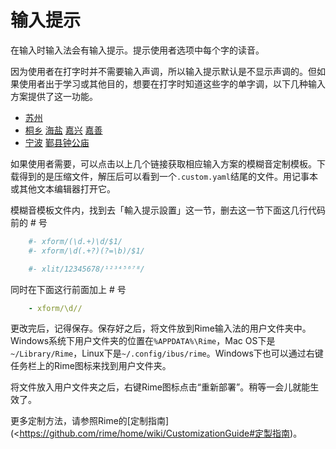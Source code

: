 # 输入提示

在输入时输入法会有输入提示。提示使用者选项中每个字的读音。

因为使用者在打字时并不需要输入声调，所以输入提示默认是不显示声调的。但如果使用者出于学习或其他目的，想要在打字时知道这些字的单字调，以下几种输入方案提供了这一功能。

- [苏州](https://gist.github.com/shinzoqchiuq/8be2df56d04688445ada5f348fe61f68/archive/7699673ddd223f2815809514f83bd6bc8b26344f.zip)
- [桐乡](https://gist.github.com/shinzoqchiuq/4420f5e672452d599a6c66d9f4f361e9/archive/27786b65c0f5dcade269ace44959d501b225b048.zip) [海盐](https://gist.github.com/shinzoqchiuq/c58f25754e7f3b5cac9f1956f4321a22/archive/bcd52bd7979abceab9fc54bc40993d4725dac6af.zip) [嘉兴](https://gist.github.com/shinzoqchiuq/2dc859c9e217f712b1db10b9c2717781/archive/055b323306fbc213b9add881806f579fd484bcf8.zip) [嘉善](https://gist.github.com/shinzoqchiuq/f650afa63fada227fc07f8150c161987/archive/d98bf6ebad68da33f4e808332f329c2e44a11534.zip)
- [宁波](https://gist.github.com/shinzoqchiuq/bec778d687f54140d9c92c301e5b3dcc/archive/af146ef6b643a3b35cb05f3d52bf885fc34f57d1.zip) [鄞县钟公庙](https://gist.github.com/shinzoqchiuq/16b8e0c521371decaf94df969bbe1e1e/archive/75d33a1ebaf37fc4e63050a747d80d208862e834.zip)

如果使用者需要，可以点击以上几个链接获取相应输入方案的模糊音定制模板。下载得到的是压缩文件，解压后可以看到一个`.custom.yaml`结尾的文件。用记事本或其他文本编辑器打开它。

模糊音模板文件内，找到去「輸入提示設置」这一节，删去这一节下面这几行代码前的 # 号

````yaml
    #- xform/(\d.+)\d/$1/
    #- xform/\d(.+?)(?=\b)/$1/
````
````yaml
    #- xlit/12345678/¹²³⁴⁵⁶⁷⁸/
````
同时在下面这行前面加上 # 号
````yaml
    - xform/\d//
````
更改完后，记得保存。保存好之后，将文件放到Rime输入法的用户文件夹中。Windows系统下用户文件夹的位置在`%APPDATA%\Rime`，Mac OS下是`~/Library/Rime`，Linux下是`~/.config/ibus/rime`。Windows下也可以通过右键任务栏上的Rime图标来找到用户文件夹。

将文件放入用户文件夹之后，右键Rime图标点击“重新部署”。稍等一会儿就能生效了。

更多定制方法，请参照Rime的[定制指南](<https://github.com/rime/home/wiki/CustomizationGuide#定製指南)。
